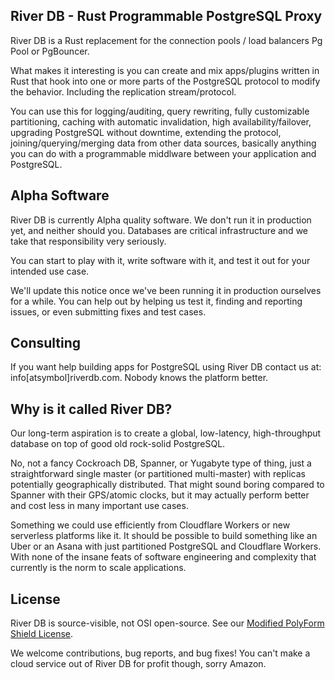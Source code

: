 ## River DB - Rust Programmable PostgreSQL Proxy

River DB is a Rust replacement for the connection pools / load balancers Pg Pool or PgBouncer.

What makes it interesting is you can create and mix apps/plugins written in Rust that hook into one or more parts of the PostgreSQL protocol to modify the behavior. Including the replication stream/protocol.

You can use this for logging/auditing, query rewriting, fully customizable partitioning, caching with automatic invalidation, high availability/failover, upgrading PostgreSQL without downtime, extending the protocol, joining/querying/merging data from other data sources, basically anything you can do with a programmable middlware between your application and PostgreSQL.

## Alpha Software

River DB is currently Alpha quality software. We don't run it in production yet, and neither should you. Databases are critical infrastructure and we take that responsibility very seriously.

You can start to play with it, write software with it, and test it out for your intended use case.

We'll update this notice once we've been running it in production ourselves for a while. You can help out by helping us test it, finding and reporting issues, or even submitting fixes and test cases.

## Consulting

If you want help building apps for PostgreSQL using River DB contact us at: info[atsymbol]riverdb.com. Nobody knows the platform better.

## Why is it called River DB?

Our long-term aspiration is to create a global, low-latency, high-throughput database on top of good old rock-solid PostgreSQL.

No, not a fancy Cockroach DB, Spanner, or Yugabyte type of thing, just a straightforward single master (or partitioned multi-master) with replicas potentially geographically distributed.
That might sound boring compared to Spanner with their GPS/atomic clocks, but it may actually perform better
and cost less in many important use cases.

Something we could use efficiently from Cloudflare Workers or new serverless platforms like it. It should be possible
to build something like an Uber or an Asana with just partitioned PostgreSQL and Cloudflare Workers. With none of the insane feats of
software engineering and complexity that currently is the norm to scale applications.

## License

River DB is source-visible, not OSI open-source. See our [Modified PolyForm Shield License](LICENSE.md).

We welcome contributions, bug reports, and bug fixes! You can't make a cloud service out of River DB for profit though, sorry Amazon.


